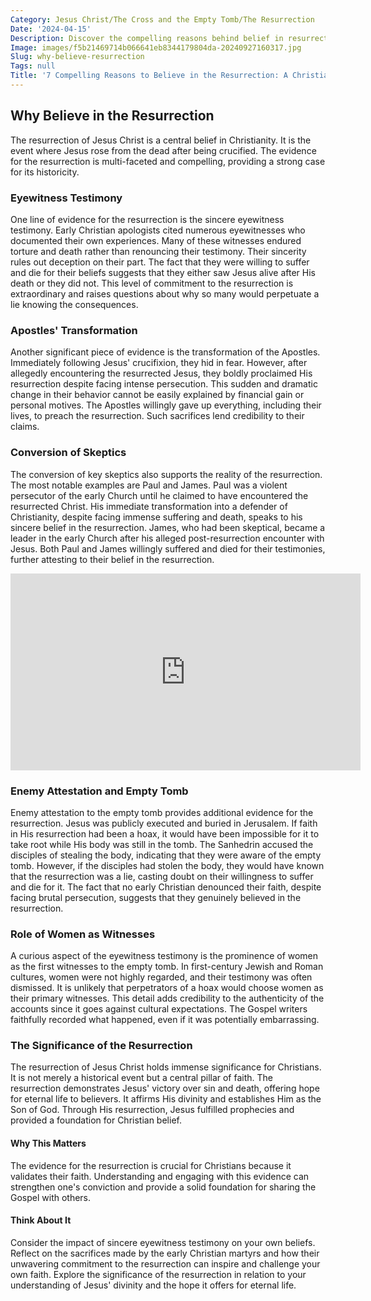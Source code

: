 ```yaml
---
Category: Jesus Christ/The Cross and the Empty Tomb/The Resurrection
Date: '2024-04-15'
Description: Discover the compelling reasons behind belief in resurrection as this article explores historical, religious, and philosophical perspectives on the topic.
Image: images/f5b21469714b066641eb8344179804da-20240927160317.jpg
Slug: why-believe-resurrection
Tags: null
Title: '7 Compelling Reasons to Believe in the Resurrection: A Christian Perspective'
---
```


## Why Believe in the Resurrection

The resurrection of Jesus Christ is a central belief in Christianity. It is the event where Jesus rose from the dead after being crucified. The evidence for the resurrection is multi-faceted and compelling, providing a strong case for its historicity.

### Eyewitness Testimony

One line of evidence for the resurrection is the sincere eyewitness testimony. Early Christian apologists cited numerous eyewitnesses who documented their own experiences. Many of these witnesses endured torture and death rather than renouncing their testimony. Their sincerity rules out deception on their part. The fact that they were willing to suffer and die for their beliefs suggests that they either saw Jesus alive after His death or they did not. This level of commitment to the resurrection is extraordinary and raises questions about why so many would perpetuate a lie knowing the consequences.

### Apostles' Transformation

Another significant piece of evidence is the transformation of the Apostles. Immediately following Jesus' crucifixion, they hid in fear. However, after allegedly encountering the resurrected Jesus, they boldly proclaimed His resurrection despite facing intense persecution. This sudden and dramatic change in their behavior cannot be easily explained by financial gain or personal motives. The Apostles willingly gave up everything, including their lives, to preach the resurrection. Such sacrifices lend credibility to their claims.

### Conversion of Skeptics

The conversion of key skeptics also supports the reality of the resurrection. The most notable examples are Paul and James. Paul was a violent persecutor of the early Church until he claimed to have encountered the resurrected Christ. His immediate transformation into a defender of Christianity, despite facing immense suffering and death, speaks to his sincere belief in the resurrection. James, who had been skeptical, became a leader in the early Church after his alleged post-resurrection encounter with Jesus. Both Paul and James willingly suffered and died for their testimonies, further attesting to their belief in the resurrection.


<iframe width="560" height="315" src="https://www.youtube.com/embed/mlAbXHFoNuA" frameborder="0" allow="autoplay; encrypted-media" allowfullscreen></iframe>


### Enemy Attestation and Empty Tomb

Enemy attestation to the empty tomb provides additional evidence for the resurrection. Jesus was publicly executed and buried in Jerusalem. If faith in His resurrection had been a hoax, it would have been impossible for it to take root while His body was still in the tomb. The Sanhedrin accused the disciples of stealing the body, indicating that they were aware of the empty tomb. However, if the disciples had stolen the body, they would have known that the resurrection was a lie, casting doubt on their willingness to suffer and die for it. The fact that no early Christian denounced their faith, despite facing brutal persecution, suggests that they genuinely believed in the resurrection.

### Role of Women as Witnesses

A curious aspect of the eyewitness testimony is the prominence of women as the first witnesses to the empty tomb. In first-century Jewish and Roman cultures, women were not highly regarded, and their testimony was often dismissed. It is unlikely that perpetrators of a hoax would choose women as their primary witnesses. This detail adds credibility to the authenticity of the accounts since it goes against cultural expectations. The Gospel writers faithfully recorded what happened, even if it was potentially embarrassing.

### The Significance of the Resurrection

The resurrection of Jesus Christ holds immense significance for Christians. It is not merely a historical event but a central pillar of faith. The resurrection demonstrates Jesus' victory over sin and death, offering hope for eternal life to believers. It affirms His divinity and establishes Him as the Son of God. Through His resurrection, Jesus fulfilled prophecies and provided a foundation for Christian belief.

#### Why This Matters

The evidence for the resurrection is crucial for Christians because it validates their faith. Understanding and engaging with this evidence can strengthen one's conviction and provide a solid foundation for sharing the Gospel with others.

#### Think About It

Consider the impact of sincere eyewitness testimony on your own beliefs. Reflect on the sacrifices made by the early Christian martyrs and how their unwavering commitment to the resurrection can inspire and challenge your own faith. Explore the significance of the resurrection in relation to your understanding of Jesus' divinity and the hope it offers for eternal life.